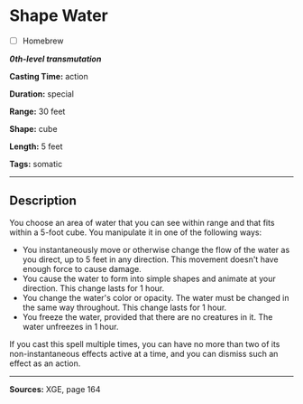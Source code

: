 # Shape Water

- [ ] Homebrew

***0th-level transmutation***

**Casting Time:** action

**Duration:** special

**Range:** 30 feet

**Shape:** cube

**Length:** 5 feet

**Tags:** somatic

---

## Description
You choose an area of water that you can see within range and that fits within a 5-foot cube.
You manipulate it in one of the following ways:
- You instantaneously move or otherwise change the flow of the water as you direct, up to 5 feet in any direction.
	This movement doesn't have enough force to cause damage.
- You cause the water to form into simple shapes and animate at your direction.
	This change lasts for 1 hour.
- You change the water's color or opacity.
	The water must be changed in the same way throughout.
	This change lasts for 1 hour.
- You freeze the water, provided that there are no creatures in it.
	The water unfreezes in 1 hour.

If you cast this spell multiple times, you can have no more than two of its non-instantaneous effects active at a time, and you can dismiss such an effect as an action.

---

**Sources:** XGE, page 164
